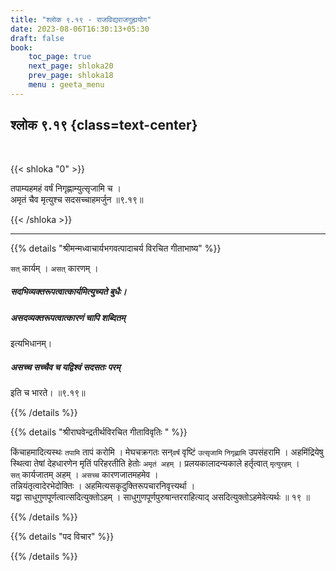 ```yaml
---
title: "श्लोक ९.१९ - राजविद्यराजगुह्ययोग"
date: 2023-08-06T16:30:13+05:30
draft: false
book:
    toc_page: true
    next_page: shloka20
    prev_page: shloka18
    menu : geeta_menu
---
```




## श्लोक ९.१९ {class=text-center}

<br/>

{{< shloka  "0"  >}}

तपाम्यहमहं वर्षं निगृह्णाम्युत्सृजामि च ।   
अमृतं चैव मृत्युश्च सदसच्चाहमर्जुन ॥९.१९॥

{{< /shloka >}}

---


{{% details "श्रीमन्मध्वाचार्यभगवत्पादाचर्य विरचित  गीताभाष्य" %}}

`सत्` कार्यम् । `असत्` कारणम् । 
##### सदभिव्यक्तरूपत्वात्कार्यमित्युच्यते बुधैः। 
##### असदव्यक्तरूपत्वात्कारणं चापि शब्दितम् 
इत्यभिधानम्। 
##### असच्च सच्चैव च यद्विश्वं सदसतः परम् 
इति च भारते।  ॥९.१९॥

{{% /details %}}



{{% details "श्रीराघवेन्द्रतीर्थविरचित गीताविवृतिः " %}}

किंचाहमादित्यस्थः `तपामि` तापं करोमि । 
मेघचक्रगतः सन्`वर्षं` वृष्टिं `उत्सृजामि` 
`निगृह्णामि` उपसंहरामि । अहमिंद्रियेषु स्थित्वा तेषां 
देहधारणेन मृतिं परिहरतीति हेतोः `अमृतं अहम्‌` । 
प्रलयकालादन्यकाले हर्तृत्वात् `मृत्युरहम्‌` ।  
`सत्` कार्यजातम् अहम्‌ । `असच्च` कारणजातमहमेव ।  
तन्नियंतृत्वादेरभेदोक्तिः । 
अहमित्यसकृदुक्तिरूपचारनिवृत्त्यर्था ।   
यद्वा साधुगुणपूर्णत्वात्सदित्युक्तोऽहम्‌ । 
साधुगुणपूर्णपुरुषान्तरराहित्याद्‌ 
असदित्युक्तोऽहमेवेत्यर्थः ॥ १९ ॥

{{% /details %}}



{{% details "पद विचार" %}}


{{% /details %}}
